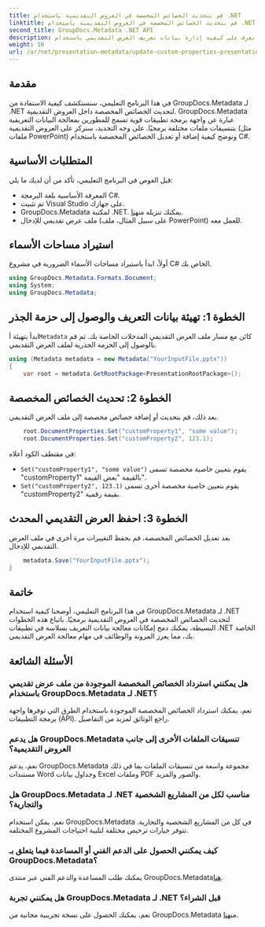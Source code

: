 ```yaml
---
title: قم بتحديث الخصائص المخصصة في العروض التقديمية باستخدام .NET
linktitle: قم بتحديث الخصائص المخصصة في العروض التقديمية باستخدام .NET
second_title: GroupDocs.Metadata .NET API
description: تعرف على كيفية إدارة بيانات تعريف العرض التقديمي باستخدام GroupDocs.Metadata لـ .NET. قم بتحديث الخصائص المخصصة بكفاءة في ملفات PowerPoint.
weight: 16
url: /ar/net/presentation-metadata/update-custom-properties-presentations/
---
```

## مقدمة
في هذا البرنامج التعليمي، سنستكشف كيفية الاستفادة من GroupDocs.Metadata لـ .NET لتحديث الخصائص المخصصة داخل العروض التقديمية. GroupDocs.Metadata عبارة عن واجهة برمجة تطبيقات قوية تسمح للمطورين بمعالجة البيانات التعريفية بتنسيقات ملفات مختلفة برمجيًا. على وجه التحديد، سنركز على العروض التقديمية (مثل ملفات PowerPoint) ونوضح كيفية إضافة أو تعديل الخصائص المخصصة باستخدام C#.
## المتطلبات الأساسية
قبل الغوص في البرنامج التعليمي، تأكد من أن لديك ما يلي:
- المعرفة الأساسية بلغة البرمجة C#.
- تم تثبيت Visual Studio على جهازك.
-  GroupDocs.Metadata لمكتبة .NET. يمكنك تنزيله من[هنا](https://releases.groupdocs.com/metadata/net/).
- ملف عرض تقديمي للإدخال (على سبيل المثال، ملف PowerPoint) للعمل معه.

## استيراد مساحات الأسماء
أولاً، ابدأ باستيراد مساحات الأسماء الضرورية في مشروع C# الخاص بك.
```csharp
using GroupDocs.Metadata.Formats.Document;
using System;
using GroupDocs.Metadata;
```
## الخطوة 1: تهيئة بيانات التعريف والوصول إلى حزمة الجذر
 ابدأ بتهيئة أ`Metadata` كائن مع مسار ملف العرض التقديمي المدخلات الخاصة بك. ثم قم بالوصول إلى الحزمة الجذرية لملف العرض التقديمي.
```csharp
using (Metadata metadata = new Metadata("YourInputFile.pptx"))
{
    var root = metadata.GetRootPackage<PresentationRootPackage>();
```
## الخطوة 2: تحديث الخصائص المخصصة
بعد ذلك، قم بتحديث أو إضافة خصائص مخصصة إلى ملف العرض التقديمي.
```csharp
    root.DocumentProperties.Set("customProperty1", "some value");
    root.DocumentProperties.Set("customProperty2", 123.1);
```
في مقتطف الكود أعلاه:
- `Set("customProperty1", "some value")` يقوم بتعيين خاصية مخصصة تسمى "customProperty1" بالقيمة "بعض القيمة".
- `Set("customProperty2", 123.1)` يقوم بتعيين خاصية مخصصة أخرى تسمى "customProperty2" بقيمة رقمية.
## الخطوة 3: احفظ العرض التقديمي المحدث
بعد تعديل الخصائص المخصصة، قم بحفظ التغييرات مرة أخرى في ملف العرض التقديمي للإدخال.
```csharp
    metadata.Save("YourInputFile.pptx");
}
```

## خاتمة
في هذا البرنامج التعليمي، أوضحنا كيفية استخدام GroupDocs.Metadata لـ .NET لتحديث الخصائص المخصصة في العروض التقديمية برمجيًا. باتباع هذه الخطوات البسيطة، يمكنك دمج إمكانات معالجة بيانات التعريف بسلاسة في تطبيقات .NET الخاصة بك، مما يعزز المرونة والوظائف في مهام معالجة العرض التقديمي.

## الأسئلة الشائعة
### هل يمكنني استرداد الخصائص المخصصة الموجودة من ملف عرض تقديمي باستخدام GroupDocs.Metadata لـ .NET؟
نعم، يمكنك استرداد الخصائص المخصصة الموجودة باستخدام الطرق التي توفرها واجهة برمجة التطبيقات (API). راجع الوثائق لمزيد من التفاصيل.
### هل يدعم GroupDocs.Metadata تنسيقات الملفات الأخرى إلى جانب العروض التقديمية؟
نعم، يدعم GroupDocs.Metadata مجموعة واسعة من تنسيقات الملفات بما في ذلك مستندات Word وجداول بيانات Excel وملفات PDF والصور والمزيد.
### هل GroupDocs.Metadata لـ .NET مناسب لكل من المشاريع الشخصية والتجارية؟
نعم، يمكن استخدام GroupDocs.Metadata في كل من المشاريع الشخصية والتجارية. تتوفر خيارات ترخيص مختلفة لتلبية احتياجات المشروع المختلفة.
### كيف يمكنني الحصول على الدعم الفني أو المساعدة فيما يتعلق بـ GroupDocs.Metadata؟
 يمكنك طلب المساعدة والدعم الفني عبر منتدى GroupDocs.Metadata[هنا](https://forum.groupdocs.com/c/metadata/14).
### هل يمكنني تجربة GroupDocs.Metadata لـ .NET قبل الشراء؟
 نعم، يمكنك الحصول على نسخة تجريبية مجانية من GroupDocs.Metadata من[هنا](https://releases.groupdocs.com/).